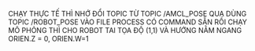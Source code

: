 CHẠY THỰC TẾ THÌ NHỚ ĐỔI TOPIC TỪ TOPIC /AMCL_POSE QUA DÙNG TOPIC /ROBOT_POSE VÀO FILE PROCESS CÓ COMMAND SẴN RỒI
CHẠY MÔ PHỎNG THÌ CHO ROBOT TAI TỌA ĐỘ (1,1) VÀ HƯỚNG NẰM NGANG ORIEN.Z = 0, ORIEN.W=1
